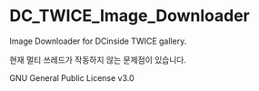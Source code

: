 # DC_TWICE_Image_Downloader
Image Downloader for DCinside TWICE gallery.

현재 멀티 쓰레드가 작동하지 않는 문제점이 있습니다.

GNU General Public License v3.0
